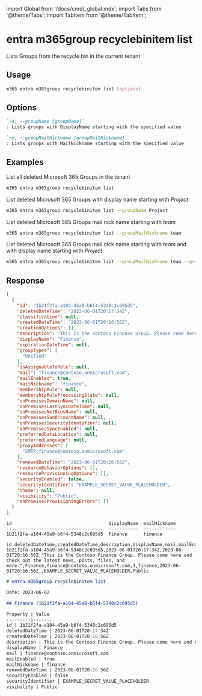 <!-- DISCLAIMER: All secrets, passwords, and sensitive values in this document are examples only and not real credentials. -->
import Global from '/docs/cmd/_global.mdx';
import Tabs from '@theme/Tabs';
import TabItem from '@theme/TabItem';

# entra m365group recyclebinitem list

Lists Groups from the recycle bin in the current tenant

## Usage

```sh
m365 entra m365group recyclebinitem list [options]
```

## Options

```md definition-list
`-d, --groupName [groupName]`
: Lists groups with DisplayName starting with the specified value

`-m, --groupMailNickname [groupMailNickname]`
: Lists groups with MailNickname starting with the specified value
```

<Global />

## Examples

List all deleted Microsoft 365 Groups in the tenant

```sh
m365 entra m365group recyclebinitem list
```

List deleted Microsoft 365 Groups with display name starting with _Project_

```sh
m365 entra m365group recyclebinitem list --groupName Project
```

List deleted Microsoft 365 Groups mail nick name starting with _team_

```sh
m365 entra m365group recyclebinitem list --groupMailNickname team
```

List deleted Microsoft 365 Groups mail nick name starting with _team_ and with display name starting with _Project_

```sh
m365 entra m365group recyclebinitem list --groupMailNickname team --groupName Project
```

## Response

<Tabs>
  <TabItem value="JSON">

  ```json
  [
    {
      "id": "1b21f2fa-a104-45a9-b6f4-5348c2c695d5",
      "deletedDateTime": "2023-06-01T20:17:34Z",
      "classification": null,
      "createdDateTime": "2023-06-01T20:16:56Z",
      "creationOptions": [],
      "description": "This is the Contoso Finance Group. Please come here and check out the latest news, posts, files, and more.",
      "displayName": "Finance",
      "expirationDateTime": null,
      "groupTypes": [
        "Unified"
      ],
      "isAssignableToRole": null,
      "mail": "finance@contoso.onmicrosoft.com",
      "mailEnabled": true,
      "mailNickname": "finance",
      "membershipRule": null,
      "membershipRuleProcessingState": null,
      "onPremisesDomainName": null,
      "onPremisesLastSyncDateTime": null,
      "onPremisesNetBiosName": null,
      "onPremisesSamAccountName": null,
      "onPremisesSecurityIdentifier": null,
      "onPremisesSyncEnabled": null,
      "preferredDataLocation": null,
      "preferredLanguage": null,
      "proxyAddresses": [
        "SMTP:finance@contoso.onmicrosoft.com"
      ],
      "renewedDateTime": "2023-06-01T20:16:56Z",
      "resourceBehaviorOptions": [],
      "resourceProvisioningOptions": [],
      "securityEnabled": false,
      "securityIdentifier": "EXAMPLE_SECRET_VALUE_PLACEHOLDER",
      "theme": null,
      "visibility": "Public",
      "onPremisesProvisioningErrors": []
    }
  ]
  ```

  </TabItem>
  <TabItem value="Text">

  ```text
  id                                    displayName  mailNickname
  ------------------------------------  -----------  ------------
  1b21f2fa-a104-45a9-b6f4-5348c2c695d5  Finance      finance
  ```

  </TabItem>
  <TabItem value="CSV">

  ```csv
  id,deletedDateTime,createdDateTime,description,displayName,mail,mailEnabled,mailNickname,renewedDateTime,securityEnabled,securityIdentifier,visibility
  1b21f2fa-a104-45a9-b6f4-5348c2c695d5,2023-06-01T20:17:34Z,2023-06-01T20:16:56Z,"This is the Contoso Finance Group. Please come here and check out the latest news, posts, files, and more.",Finance,finance@contoso.onmicrosoft.com,1,finance,2023-06-01T20:16:56Z,,EXAMPLE_SECRET_VALUE_PLACEHOLDER,Public
  ```

  </TabItem>
  <TabItem value="Markdown">

  ```md
  # entra m365group recyclebinitem list

  Date: 2023-06-02

  ## Finance (1b21f2fa-a104-45a9-b6f4-5348c2c695d5)

  Property | Value
  ---------|-------
  id | 1b21f2fa-a104-45a9-b6f4-5348c2c695d5
  deletedDateTime | 2023-06-01T20:17:34Z
  createdDateTime | 2023-06-01T20:16:56Z
  description | This is the Contoso Finance Group. Please come here and check out the latest news, posts, files, and more.
  displayName | Finance
  mail | finance@contoso.onmicrosoft.com
  mailEnabled | true
  mailNickname | finance
  renewedDateTime | 2023-06-01T20:16:56Z
  securityEnabled | false
  securityIdentifier | EXAMPLE_SECRET_VALUE_PLACEHOLDER
  visibility | Public
  ```

  </TabItem>
</Tabs>
